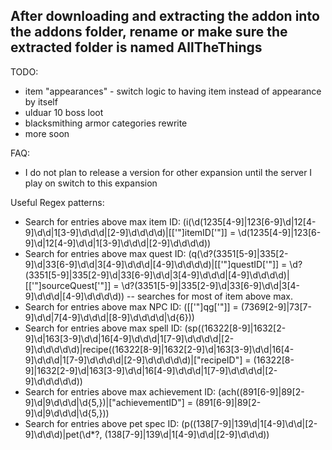 ## After downloading and extracting the addon into the addons folder, rename or make sure the extracted folder is named AllTheThings


TODO:
- item "appearances" - switch logic to having item instead of appearance by itself
- ulduar 10 boss loot
- blacksmithing armor categories rewrite
- more soon

FAQ:
- I do not plan to release a version for other expansion until the server I play on switch to this expansion

Useful Regex patterns:
- Search for entries above max item ID:
(i\(\d(1235[4-9]|123[6-9]\d|12[4-9]\d\d|1[3-9]\d\d\d|[2-9]\d\d\d\d)|\[['"]itemID['"]\] = \d(1235[4-9]|123[6-9]\d|12[4-9]\d\d|1[3-9]\d\d\d|[2-9]\d\d\d\d))
- Search for entries above max quest ID:
(q\(\d?(3351[5-9]|335[2-9]\d|33[6-9]\d\d|3[4-9]\d\d\d|[4-9]\d\d\d\d)|\[['"]questID['"]\] = \d?(3351[5-9]|335[2-9]\d|33[6-9]\d\d|3[4-9]\d\d\d|[4-9]\d\d\d\d)|\[['"]sourceQuest['"]\] = \d?(3351[5-9]|335[2-9]\d|33[6-9]\d\d|3[4-9]\d\d\d|[4-9]\d\d\d\d)) -- searches for most of item above max. 
- Search for entries above max NPC ID:
(\[['"]qg['"]\] = (7369[2-9]|73[7-9]\d\d|7[4-9]\d\d\d|[8-9]\d\d\d\d|\d{6}))
- Search for entries above max spell ID:
(sp\((16322[8-9]|1632[2-9]\d|163[3-9]\d\d|16[4-9]\d\d\d|1[7-9]\d\d\d\d|[2-9]\d\d\d\d\d)|recipe\((16322[8-9]|1632[2-9]\d|163[3-9]\d\d|16[4-9]\d\d\d|1[7-9]\d\d\d\d|[2-9]\d\d\d\d\d)|\["recipeID"\] = (16322[8-9]|1632[2-9]\d|163[3-9]\d\d|16[4-9]\d\d\d|1[7-9]\d\d\d\d|[2-9]\d\d\d\d\d))
- Search for entries above max achievement ID:
(ach\((891[6-9]|89[2-9]\d|9\d\d\d|\d{5,})|\["achievementID"\] = (891[6-9]|89[2-9]\d|9\d\d\d|\d{5,}))
- Search for entries above pet spec ID:
(p\((138[7-9]|139\d|1[4-9]\d\d|[2-9]\d\d\d)|pet\(\d*?, (138[7-9]|139\d|1[4-9]\d\d|[2-9]\d\d\d))
